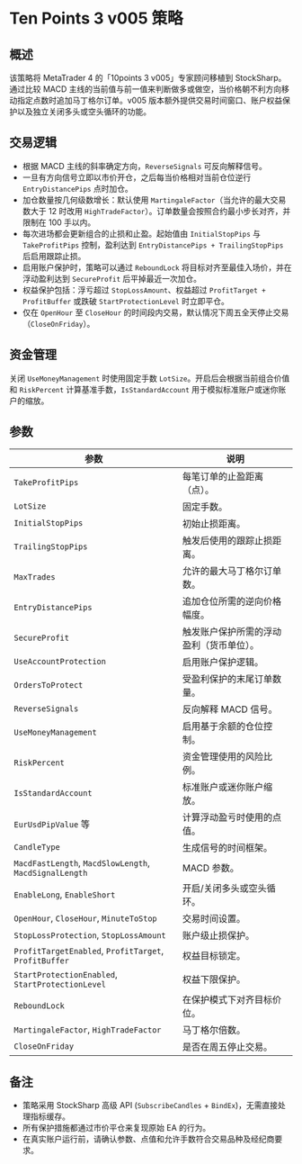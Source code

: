 # Ten Points 3 v005 策略

## 概述
该策略将 MetaTrader 4 的「10points 3 v005」专家顾问移植到 StockSharp。通过比较 MACD 主线的当前值与前一值来判断做多或做空，当价格朝不利方向移动指定点数时追加马丁格尔订单。v005 版本额外提供交易时间窗口、账户权益保护以及独立关闭多头或空头循环的功能。

## 交易逻辑
- 根据 MACD 主线的斜率确定方向，`ReverseSignals` 可反向解释信号。
- 一旦有方向信号立即以市价开仓，之后每当价格相对当前仓位逆行 `EntryDistancePips` 点时加仓。
- 加仓数量按几何级数增长：默认使用 `MartingaleFactor`（当允许的最大交易数大于 12 时改用 `HighTradeFactor`）。订单数量会按照合约最小步长对齐，并限制在 100 手以内。
- 每次进场都会更新组合的止损和止盈。起始值由 `InitialStopPips` 与 `TakeProfitPips` 控制，盈利达到 `EntryDistancePips + TrailingStopPips` 后启用跟踪止损。
- 启用账户保护时，策略可以通过 `ReboundLock` 将目标对齐至最佳入场价，并在浮动盈利达到 `SecureProfit` 后平掉最近一次加仓。
- 权益保护包括：浮亏超过 `StopLossAmount`、权益超过 `ProfitTarget + ProfitBuffer` 或跌破 `StartProtectionLevel` 时立即平仓。
- 仅在 `OpenHour` 至 `CloseHour` 的时间段内交易，默认情况下周五全天停止交易（`CloseOnFriday`）。

## 资金管理
关闭 `UseMoneyManagement` 时使用固定手数 `LotSize`。开启后会根据当前组合价值和 `RiskPercent` 计算基准手数，`IsStandardAccount` 用于模拟标准账户或迷你账户的缩放。

## 参数
| 参数 | 说明 |
|------|------|
| `TakeProfitPips` | 每笔订单的止盈距离（点）。 |
| `LotSize` | 固定手数。 |
| `InitialStopPips` | 初始止损距离。 |
| `TrailingStopPips` | 触发后使用的跟踪止损距离。 |
| `MaxTrades` | 允许的最大马丁格尔订单数。 |
| `EntryDistancePips` | 追加仓位所需的逆向价格幅度。 |
| `SecureProfit` | 触发账户保护所需的浮动盈利（货币单位）。 |
| `UseAccountProtection` | 启用账户保护逻辑。 |
| `OrdersToProtect` | 受盈利保护的末尾订单数量。 |
| `ReverseSignals` | 反向解释 MACD 信号。 |
| `UseMoneyManagement` | 启用基于余额的仓位控制。 |
| `RiskPercent` | 资金管理使用的风险比例。 |
| `IsStandardAccount` | 标准账户或迷你账户缩放。 |
| `EurUsdPipValue` 等 | 计算浮动盈亏时使用的点值。 |
| `CandleType` | 生成信号的时间框架。 |
| `MacdFastLength`, `MacdSlowLength`, `MacdSignalLength` | MACD 参数。 |
| `EnableLong`, `EnableShort` | 开启/关闭多头或空头循环。 |
| `OpenHour`, `CloseHour`, `MinuteToStop` | 交易时间设置。 |
| `StopLossProtection`, `StopLossAmount` | 账户级止损保护。 |
| `ProfitTargetEnabled`, `ProfitTarget`, `ProfitBuffer` | 权益目标锁定。 |
| `StartProtectionEnabled`, `StartProtectionLevel` | 权益下限保护。 |
| `ReboundLock` | 在保护模式下对齐目标价位。 |
| `MartingaleFactor`, `HighTradeFactor` | 马丁格尔倍数。 |
| `CloseOnFriday` | 是否在周五停止交易。 |

## 备注
- 策略采用 StockSharp 高级 API (`SubscribeCandles` + `BindEx`)，无需直接处理指标缓存。
- 所有保护措施都通过市价平仓来复现原始 EA 的行为。
- 在真实账户运行前，请确认参数、点值和允许手数符合交易品种及经纪商要求。
